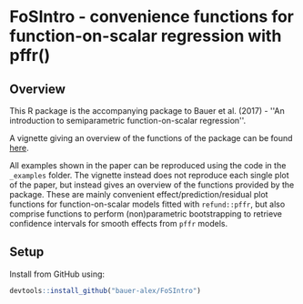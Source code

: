 # FoSIntro - convenience functions for function-on-scalar regression with pffr()

Overview
------------

This R package is the accompanying package to Bauer et al. (2017) - ''An introduction to semiparametric function-on-scalar regression''.

A vignette giving an overview of the functions of the package can be found <a href='http://bauer.userweb.mwn.de/files/FoSIntro.pdf' target='_blank'>here</a>.

All examples shown in the paper can be reproduced using the code in the `_examples` folder. The vignette instead does not reproduce each single plot of the paper, but instead gives an overview of the functions provided by the package. These are mainly convenient effect/prediction/residual plot functions for function-on-scalar models fitted with `refund::pffr`, but also comprise functions to perform (non)parametric bootstrapping to retrieve confidence intervals for smooth effects from `pffr` models. 


Setup
------------

Install from GitHub using:

``` r
devtools::install_github("bauer-alex/FoSIntro")
```
